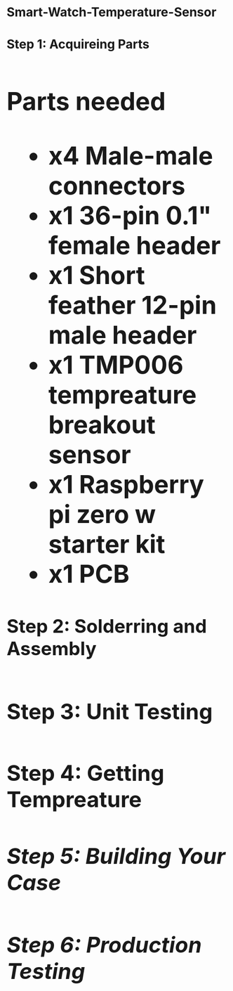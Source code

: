 # Smart-Watch-Temperature-Sensor



<h1><b>Step 1: Acquireing Parts<b><h1>
  
  Parts needed 
  - x4 Male-male connectors
  - x1 36-pin 0.1" female header
  - x1 Short feather 12-pin male header
  - x1 TMP006 tempreature breakout sensor
  - x1 Raspberry pi zero w starter kit
  - x1 PCB

<h2><b>Step 2: Solderring and Assembly<b><h2>
<h3><b>Step 3: Unit Testing<b><h3>
<h4><b>Step 4: Getting Tempreature <b><h4>  
<h5><b>Step 5: Building Your Case<b><h5> 
<h5><b>Step 6: Production Testing <b><h5>  

